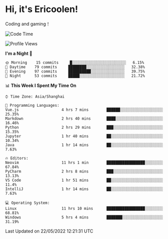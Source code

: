 # Hi, it's Ericoolen!
Coding and gaming！

<!--START_SECTION:waka-->
![Code Time](http://img.shields.io/badge/Code%20Time-266%20hrs%2045%20mins-blue)

![Profile Views](http://img.shields.io/badge/Profile%20Views-6-blue)

**I'm a Night 🦉** 

```text
🌞 Morning    15 commits     █░░░░░░░░░░░░░░░░░░░░░░░░   6.15% 
🌆 Daytime    79 commits     ████████░░░░░░░░░░░░░░░░░   32.38% 
🌃 Evening    97 commits     ██████████░░░░░░░░░░░░░░░   39.75% 
🌙 Night      53 commits     █████░░░░░░░░░░░░░░░░░░░░   21.72%

```


📊 **This Week I Spent My Time On** 

```text
⌚︎ Time Zone: Asia/Shanghai

💬 Programming Languages: 
Vue.js                   4 hrs 7 mins        ██████░░░░░░░░░░░░░░░░░░░   25.35% 
Markdown                 2 hrs 40 mins       ████░░░░░░░░░░░░░░░░░░░░░   16.46% 
Python                   2 hrs 29 mins       ███░░░░░░░░░░░░░░░░░░░░░░   15.35% 
Jupyter                  1 hr 40 mins        ██░░░░░░░░░░░░░░░░░░░░░░░   10.34% 
Java                     1 hr 14 mins        ██░░░░░░░░░░░░░░░░░░░░░░░   7.63%

🔥 Editors: 
Neovim                   11 hrs 1 min        █████████████████░░░░░░░░   67.84% 
PyCharm                  2 hrs 8 mins        ███░░░░░░░░░░░░░░░░░░░░░░   13.13% 
VS Code                  1 hr 51 mins        ██░░░░░░░░░░░░░░░░░░░░░░░   11.4% 
IntelliJ                 1 hr 14 mins        ██░░░░░░░░░░░░░░░░░░░░░░░   7.63%

💻 Operating System: 
Linux                    11 hrs 10 mins      █████████████████░░░░░░░░   68.81% 
Windows                  5 hrs 4 mins        ███████░░░░░░░░░░░░░░░░░░   31.19%

```


 Last Updated on 22/05/2022 12:21:31 UTC
<!--END_SECTION:waka-->

